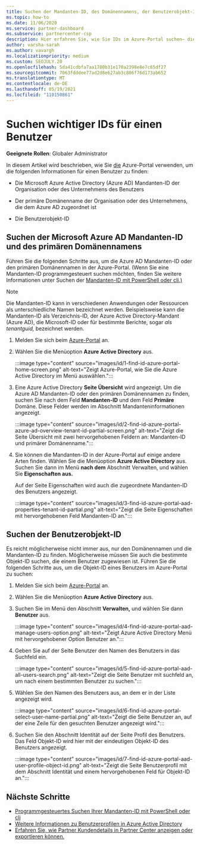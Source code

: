 ```yaml
---
title: Suchen der Mandanten-ID, des Domänennamens, der Benutzerobjekt-ID
ms.topic: how-to
ms.date: 11/06/2020
ms.service: partner-dashboard
ms.subservice: partnercenter-csp
description: Hier erfahren Sie, wie Sie IDs im Azure-Portal suchen– die Azure AD Mandanten-ID, den Domänennamen oder die spezifische Benutzerobjekt-ID einer Organisation. Einige Aufgaben benötigen diese Informationen.
author: varsha-sarah
ms.author: vavargh
ms.localizationpriority: medium
ms.custom: SEOJULY.20
ms.openlocfilehash: 5da41cdbfa7aa1780b31e170a2398e8e7c65df27
ms.sourcegitcommit: 7063fdddee77ad2d8e627ab3c806f76d173ab652
ms.translationtype: MT
ms.contentlocale: de-DE
ms.lasthandoff: 05/19/2021
ms.locfileid: "110150861"
---
```

# <a name="locate-important-ids-for-a-user"></a>Suchen wichtiger IDs für einen Benutzer

**Geeignete Rollen**: Globaler Administrator

In diesem Artikel wird beschrieben, wie Sie [die](https://portal.azure.com/) Azure-Portal verwenden, um die folgenden Informationen für einen Benutzer zu finden:

- Die Microsoft Azure Active Directory (Azure AD) Mandanten-ID der Organisation oder des Unternehmens des Benutzers

- Der primäre Domänenname der Organisation oder des Unternehmens, die dem Azure AD zugeordnet ist

- Die Benutzerobjekt-ID

## <a name="find-the-microsoft-azure-ad-tenant-id-and-primary-domain-name"></a>Suchen der Microsoft Azure AD Mandanten-ID und des primären Domänennamens

Führen Sie die folgenden Schritte aus, um die Azure AD Mandanten-ID oder den primären Domänennamen in der Azure-Portal. (Wenn Sie eine Mandanten-ID programmgesteuert suchen möchten, finden Sie weitere Informationen unter Suchen der [Mandanten-ID mit PowerShell oder cli.)](/azure/active-directory/fundamentals/active-directory-how-to-find-tenant#find-tenant-id-with-powershell)

> [!NOTE]
> Die Mandanten-ID kann in verschiedenen Anwendungen oder Ressourcen als unterschiedliche Namen bezeichnet werden. Beispielsweise kann die Mandanten-ID als Verzeichnis-ID, der Azure Active Directory-Mandant (Azure AD), die Microsoft-ID oder für bestimmte Berichte, sogar *als tenantguid,* bezeichnet werden.

1. Melden Sie sich beim [Azure-Portal](https://portal.azure.com/) an.

2. Wählen Sie die Menüoption **Azure Active Directory** aus.

   :::image type="content" source="images/id/1-find-id-azure-portal-home-screen.png" alt-text="Zeigt Azure-Portal, wie Sie die Azure Active Directory im Menü auswählen.":::

3. Eine Azure Active Directory **Seite Übersicht** wird angezeigt. Um die Azure AD Mandanten-ID oder den primären Domänennamen zu finden, suchen Sie nach dem Feld **Mandanten-ID** und dem Feld **Primäre** Domäne. Diese Felder werden im Abschnitt Mandanteninformationen angezeigt.

   :::image type="content" source="images/id/2-find-id-azure-portal-azure-ad-overview-tenant-id-partial-screen.png" alt-text="Zeigt die Seite Übersicht mit zwei hervorgehobenen Feldern an: Mandanten-ID und primärer Domänenname.":::

4. Sie können die Mandanten-ID in der Azure-Portal auf einige andere Arten finden. Wählen Sie die Menüoption **Azure Active Directory** aus. Suchen Sie dann im Menü **nach dem** Abschnitt Verwalten, und wählen Sie **Eigenschaften aus.**

   Auf der Seite Eigenschaften wird auch die zugeordnete Mandanten-ID des Benutzers angezeigt.

   :::image type="content" source="images/id/3-find-id-azure-portal-aad-properties-tenant-id-partial.png" alt-text="Zeigt die Seite Eigenschaften mit hervorgehobenen Feld Mandanten-ID an.":::

## <a name="find-the-user-object-id"></a>Suchen der Benutzerobjekt-ID

Es reicht möglicherweise nicht immer aus, nur den Domänennamen und die Mandanten-ID zu finden. Möglicherweise müssen Sie auch die bestimmte Objekt-ID suchen, die einem Benutzer zugewiesen ist. Führen Sie die folgenden Schritte aus, um die Objekt-ID eines Benutzers im Azure-Portal zu suchen:

1. Melden Sie sich beim [Azure-Portal](https://portal.azure.com/) an.

2. Wählen Sie die Menüoption **Azure Active Directory** aus.

3. Suchen Sie im Menü den Abschnitt **Verwalten,** und wählen Sie dann **Benutzer** aus.

      :::image type="content" source="images/id/4-find-id-azure-portal-aad-manage-users-option.png" alt-text="Zeigt Azure Active Directory Menü mit hervorgehobener Option Benutzer an.":::

4. Geben Sie auf der Seite Benutzer den Namen des Benutzers in das Suchfeld ein.

      :::image type="content" source="images/id/5-find-id-azure-portal-aad-all-users-search.png" alt-text="Zeigt die Seite Benutzer mit suchfeld an, um nach einem bestimmten Benutzer zu suchen.":::

5. Wählen Sie den Namen des Benutzers aus, an dem er in der Liste angezeigt wird.  

      :::image type="content" source="images/id/6-find-id-azure-portal-select-user-name-partial.png" alt-text="Zeigt die Seite Benutzer an, auf der eine Zeile für den gesuchten Benutzer angezeigt wird.":::

6. Suchen Sie den Abschnitt Identität auf der Seite Profil des Benutzers. Das Feld Objekt-ID wird hier mit der eindeutigen Objekt-ID des Benutzers angezeigt.

      :::image type="content" source="images/id/7-find-id-azure-portal-aad-user-profile-object-id.png" alt-text="Zeigt die Seite Benutzerprofil mit dem Abschnitt Identität und einem hervorgehobenen Feld für Objekt-ID an.":::

## <a name="next-steps"></a>Nächste Schritte

- [Programmgesteuertes Suchen Ihrer Mandanten-ID mit PowerShell oder cli](/azure/active-directory/fundamentals/active-directory-how-to-find-tenant)
- [Weitere Informationen zu Benutzerprofilen in Azure Active Directory](/azure/active-directory/fundamentals/active-directory-users-profile-azure-portal)
- [Erfahren Sie, wie Partner Kundendetails in Partner Center anzeigen oder exportieren können.](see-your-customer-list.md)

